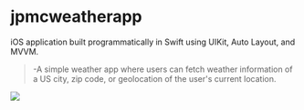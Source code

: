 # jpmcweatherapp

iOS application built programmatically in Swift using UIKit, Auto Layout, and MVVM.
>-A simple weather app where users can fetch weather information of a US city, zip code, or geolocation of the user's current location.
>
![](JPMCWeatherApp_Preview.gif)



